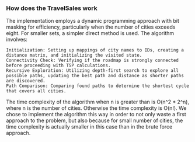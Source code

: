 


### How does the TravelSales work

The implementation employs a dynamic programming approach with bit masking for efficiency, particularly when the number of cities exceeds eight. For smaller sets, a simpler direct method is used. The algorithm involves:

    Initialization: Setting up mappings of city names to IDs, creating a distance matrix, and initializing the visited state.
    Connectivity Check: Verifying if the roadmap is strongly connected before proceeding with TSP calculations.
    Recursive Exploration: Utilizing depth-first search to explore all possible paths, updating the best path and distance as shorter paths are discovered.
    Path Comparison: Comparing found paths to determine the shortest cycle that covers all cities.

The time complexity of the algorithm when n is greater than is O(n^2 * 2^n), where n is the number of cities. Otherwise the time complexity is O(n!). We chose to implement the algorithm this way in order to not only waste a first approach to the problem, but also because for small number of cities, the time complexity is actually smaller in this case than in the brute force approach.